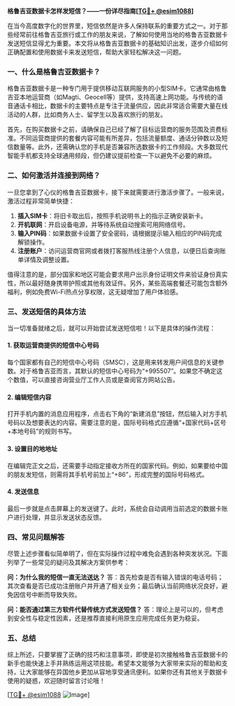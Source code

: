 **格鲁吉亚数据卡怎样发短信？——一份详尽指南[[TG💪+ @esim1088](https://t.me/s/esim1088)]**

在当今高度数字化的世界里，短信依然是许多人保持联系的重要方式之一。对于那些经常前往格鲁吉亚旅行或工作的朋友来说，了解如何使用当地的格鲁吉亚数据卡发送短信显得尤为重要。本文将从格鲁吉亚数据卡的基础知识出发，逐步介绍如何正确配置和使用数据卡来发送短信，帮助大家轻松解决这一问题。

### 一、什么是格鲁吉亚数据卡？

格鲁吉亚数据卡是一种专门用于提供移动互联网服务的小型SIM卡。它通常由格鲁吉亚本地运营商（如Magti、Geocell等）提供，支持高速上网功能。与传统的语音通话卡相比，数据卡的主要特点是专注于流量供应，因此非常适合需要大量在线活动的人群，比如商务人士、留学生以及喜欢旅行的朋友。

首先，在购买数据卡之前，请确保自己已经了解了目标运营商的服务范围及资费标准。不同运营商提供的套餐内容可能有所差异，包括流量额度、通话分钟数以及短信数量等。此外，还需确认您的手机是否兼容所选数据卡的工作频段。大多数现代智能手机都支持全球通用频段，但仍建议提前检查一下以避免不必要的麻烦。

### 二、如何激活并连接到网络？

一旦您拿到了心仪的格鲁吉亚数据卡，接下来就需要进行激活步骤了。一般来说，激活过程非常简单快捷：

1. **插入SIM卡**：将旧卡取出后，按照手机说明书上的指示正确安装新卡。
2. **开机联网**：开启设备电源，并等待系统自动搜索可用网络信号。
3. **输入PIN码**：如果数据卡设置了安全密码，请根据提示输入相应的PIN码完成解锁操作。
4. **注册账户**：访问运营商官网或者拨打客服热线注册个人信息，以便日后查询账单详情及调整设置。

值得注意的是，部分国家和地区可能会要求用户出示身份证明文件来验证身份真实性，所以最好随身携带护照或其他有效证件。另外，某些高端套餐还可能包含额外福利，例如免费Wi-Fi热点分享权限，这无疑增加了用户体验感。

### 三、发送短信的具体方法

当一切准备就绪之后，就可以开始尝试发送短信啦！以下是具体的操作流程：

#### 1. 获取运营商提供的短信中心号码
每个国家都有自己的短信中心号码（SMSC），这是用来转发用户间信息的关键参数。对于格鲁吉亚而言，其默认的短信中心号码为“+995507”。如果您不确定这个数值，可以直接咨询营业厅工作人员或是查阅官方网站公告。

#### 2. 编辑短信内容
打开手机内置的消息应用程序，点击右下角的“新建消息”按钮，然后输入对方手机号码以及想要表达的内容。需要注意的是，国际号码格式应遵循“+国家代码+区号+本地号码”的规则书写。

#### 3. 设置目的地地址
在编辑完正文之后，还需要手动指定接收方所在的国家代码。例如，如果要给中国的朋友发短信，则需将其手机号前加上“+86”，形成完整的国际号码格式。

#### 4. 发送信息
最后一步就是点击屏幕上的发送键了。此时，系统会自动调用当前选定的数据卡账户进行处理，并显示发送状态反馈。

### 四、常见问题解答

尽管上述步骤看似简单明了，但在实际操作过程中难免会遇到各种突发状况。下面列举了一些常见的疑问及其解决方案供参考：

**问：为什么我的短信一直无法送达？**
答：首先检查是否有输入错误的电话号码；其次查看是否已成功注册账户并开通了相关业务；最后确认当前网络状况良好，避免因信号中断而导致失败。

**问：能否通过第三方软件代替传统方式发送短信？**
答：理论上是可以的，但考虑到安全性与稳定性因素，还是推荐直接利用原生应用完成任务更为稳妥。

### 五、总结

综上所述，只要掌握了正确的技巧和注意事项，即使是初次接触格鲁吉亚数据卡的新手也能快速上手并熟练运用这项技能。希望本文能够为大家带来实际的帮助和支持，让大家能够在异国他乡更加从容地享受通讯便利。如果你还有其他关于数据卡使用的疑惑，欢迎随时留言讨论哦！

[[TG💪+ @esim1088](https://t.me/s/esim1088) ![Image](https://i.postimg.cc/4NQfJmqS/Snipaste-2025-05-13-00-14-12.png)]